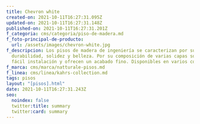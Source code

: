 ```yaml
---
title: Chevron white
created-on: 2021-10-11T16:27:31.095Z
updated-on: 2021-10-11T16:27:31.148Z
published-on: 2021-10-11T16:27:31.201Z
f_categoria: cms/categoria/piso-de-madera.md
f_foto-principal-de-producto:
  url: /assets/images/chevron-white.jpg
f_descripcion: Los pisos de madera de ingeniería se caracterizan por su
  durabilidad, solidez y belleza. Por su composición de varias capas son de
  fácil instalación y ofrecen un acabado fino. Disponibles en varios colores.
f_marca: cms/marca/natturale-pisos.md
f_linea: cms/linea/kahrs-collection.md
tags: pisos
layout: "[pisos].html"
date: 2021-10-11T16:27:31.243Z
seo:
  noindex: false
  twitter:title: summary
  twitter:card: summary
---
```

